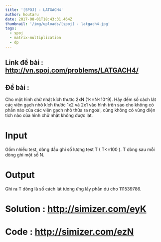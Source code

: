```yaml
---
title: '[SPOJ] - LATGACH4'
author: houtaru
date: 2017-08-01T18:43:31.464Z
thumbnail: '/img/uploads/[spoj] - latgach4.jpg'
tags:
  - spoj
  - matrix-multiplication
  - dp
---
```

## Link đề bài : http://vn.spoj.com/problems/LATGACH4/
## Đề bài :
Cho một hình chữ nhật kích thước 2xN (1<=N<10^9). Hãy đếm số cách lát các viên gạch nhỏ kích thước 1x2 và 2x1 vào hình trên sao cho không có phần nào của các viên gạch nhỏ thừa ra ngoài, cũng không có vùng diện tích nào của hình chữ nhật không được lát.

# Input
Gồm nhiều test, dòng đầu ghi số lượng test T ( T<=100 ). T dòng sau mỗi dòng ghi một số N.

# Output
Ghi ra T dòng là số cách lát tương ứng lấy phần dư cho 111539786.

# Solution : http://simizer.com/eyK

# Code : http://simizer.com/ezN
